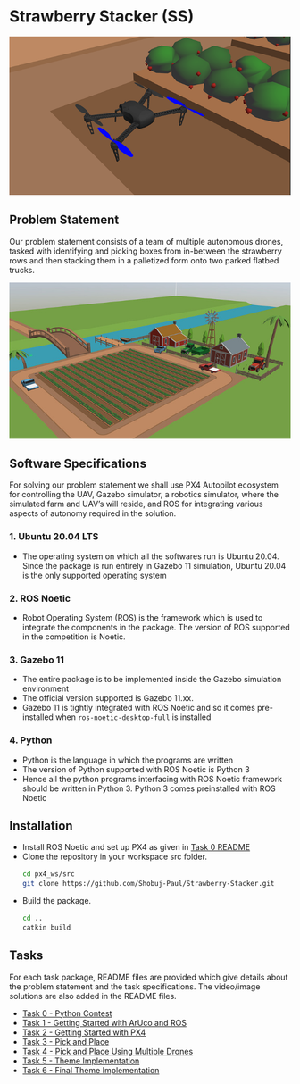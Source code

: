 # Strawberry Stacker (SS)

![](assets/edrone.png)

## Problem Statement

Our problem statement consists of a team of multiple autonomous drones, tasked with identifying and picking boxes from in-between the strawberry rows and then stacking them in a palletized form onto two parked flatbed trucks.

![](assets/arena.jpeg)

## Software Specifications
For solving our problem statement we shall use PX4 Autopilot ecosystem for controlling the UAV, Gazebo simulator, a robotics simulator, where the simulated farm and UAV’s will reside, and ROS for integrating various aspects of autonomy required in the solution.
### 1. Ubuntu 20.04 LTS
- The operating system on which all the softwares run is Ubuntu 20.04. Since the package is run entirely in Gazebo 11 simulation, Ubuntu 20.04 is the only supported operating system

### 2. ROS Noetic
- Robot Operating System (ROS) is the framework which is used to integrate the components in the package. The version of ROS supported in the competition is Noetic.

### 3. Gazebo 11
- The entire package is to be implemented inside the Gazebo simulation environment
- The official version supported is Gazebo 11.xx.
- Gazebo 11 is tightly integrated with ROS Noetic and so it comes pre-installed when ```ros-noetic-desktop-full``` is installed

### 4. Python
- Python is the language in which the programs are written
- The version of Python supported with ROS Noetic is Python 3
- Hence all the python programs interfacing with ROS Noetic framework should be written in Python 3. Python 3 comes preinstalled with ROS Noetic

## Installation
- Install ROS Noetic and set up PX4 as given in [Task 0 README](task_0/README.md)
- Clone the repository in your workspace src folder.
    ```bash
    cd px4_ws/src
    git clone https://github.com/Shobuj-Paul/Strawberry-Stacker.git
    ```
- Build the package.
    ```bash
    cd ..
    catkin build
    ```

## Tasks
For each task package, README files are provided which give details about the problem statement and the task specifications. 
The video/image solutions are also added in the README files.
- [Task 0 - Python Contest](task_0/README.md)
- [Task 1 - Getting Started with ArUco and ROS](task_1/README.md)
- [Task 2 - Getting Started with PX4](task_2/README.md)
- [Task 3 - Pick and Place](task_3/README.md)
- [Task 4 - Pick and Place Using Multiple Drones](task_4/README.md)
- [Task 5 - Theme Implementation](task_5/README.md)
- [Task 6 - Final Theme Implementation](task_6/README.md)
